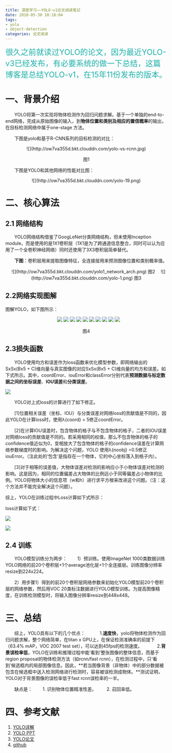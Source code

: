 ```yaml
---
title: 深度学习——YOLO-v1论文阅读笔记
date: 2018-05-30 10:18:04
tags:
- yolo
- object-detection
categories: 论文阅读
---
```

<font size="5" color="lightseagreen"> 很久之前就读过YOLO的论文，因为最近YOLO-v3已经发布，有必要系统的做一下总结，这篇博客是总结YOLO-v1，在15年11份发布的版本。
 </font>
<!--more-->

# 一、背景介绍

　　YOLO将第一次实现将物体检测作为回归问题求解。基于一个单独的end-to-end网络，完成从原始图像的输入，到**物体位置和类别及相应的置信概率**的输出，在目标检测网络中属于one-stage 方法。

　　下图是yolo和基于R-CNN系列的目标检测的对比：
<div align=center>
![](http://ow7va355d.bkt.clouddn.com/yolo-vs-rcnn.jpg)

图1
</div>

　　下图是YOLO和其他网络的性能对比图：

<div align=center>
![](http://ow7va355d.bkt.clouddn.com/yolo-19.png)
</div>


# 二、核心算法


## 2.1 网络结构


　　YOLO网络结构借鉴了GoogLeNet分类网络结构，但未使用Inception module，而是使用的是1X1卷积层（1X1是为了跨通道信息整合，同时可以认为应用了一个全卷积神经网络）同时还使用了3X3卷积层简单替代。


　　**下图**：卷积层用来提取图像特征，全连接层用来预测图像位置和类别概率值。

<div align = center>
　![](http://ow7va355d.bkt.clouddn.com/yolo1_network_arch.png)
图2
　![](http://ow7va355d.bkt.clouddn.com/yolo-1.png)
图3
</div>

## 2.2网络实现图解


图解YOLO，如下图所示：

<div align=center>

　![](http://ow7va355d.bkt.clouddn.com/yolo-4.png)
![](http://ow7va355d.bkt.clouddn.com/yolo-5.png)
![](http://ow7va355d.bkt.clouddn.com/yolo-6.png)
![](http://ow7va355d.bkt.clouddn.com/yolo-7.png)
![](http://ow7va355d.bkt.clouddn.com/yolo-8.png)
![](http://ow7va355d.bkt.clouddn.com/yolo-9.png)
![](http://ow7va355d.bkt.clouddn.com/yolo-10.png)
![](http://ow7va355d.bkt.clouddn.com/yolo-11.png)
![](http://ow7va355d.bkt.clouddn.com/yolo-12.png)
![](http://ow7va355d.bkt.clouddn.com/yolo-13.png)

图4
</div>

## 2.3损失函数

　　YOLO使用均方和误差作为loss函数来优化模型参数，即网络输出的SxSx(Bx5 + C)维向量与真实图像的对应SxSx(Bx5 + C)维向量的均方和误差。如下式所示。其中，coordError、iouError和classError分别代表**预测数据与标定数据之间的坐标误差**、**IOU误差**和**分类误差**。

![](http://ow7va355d.bkt.clouddn.com/yolo-14.png)

　　YOLO对上式loss的计算进行了如下修正。

　　[1]位置相关误差（坐标、IOU）与分类误差对网络loss的贡献值是不同的，因此YOLO在计算loss时，使用λ{coord} = 5修正coordError。

　　[2]在计算IOU误差时，包含物体的格子与不包含物体的格子，二者的IOU误差对网络loss的贡献值是不同的。若采用相同的权值，那么不包含物体的格子的confidence值近似为0，变相放大了包含物体的格子的confidence误差在计算网络参数梯度时的影响。为解决这个问题，YOLO 使用λ{noobj} =0.5修正iouError。（注此处的‘包含’是指存在一个物体，它的中心坐标落入到格子内）。

　　[3]对于相等的误差值，大物体误差对检测的影响应小于小物体误差对检测的影响。这是因为，相同的位置偏差占大物体的比例远小于同等偏差占小物体的比例。YOLO将物体大小的信息项（w和h）进行求平方根来改进这个问题。（注：这个方法并不能完全解决这个问题）。

综上，YOLO在训练过程中Loss计算如下式所示：

loss计算如下式：

![](http://ow7va355d.bkt.clouddn.com/yolo-15.jpg)

![](http://ow7va355d.bkt.clouddn.com/yolo-16.png)


## 2.4 训练
　　YOLO模型训练分为两步：
　　1）预训练。使用ImageNet
1000类数据训练YOLO网络的前20个卷积层+1个average池化层+1个全连接层。训练图像分辨率resize到224x224。

　　2）用步骤1）得到的前20个卷积层网络参数来初始化YOLO模型前20个卷积层的网络参数，然后用VOC 20类标注数据进行YOLO模型训练。为提高图像精度，在训练检测模型时，将输入图像分辨率resize到448x448。

# 三、总结
　　综上，YOLO具有以下的几个优点：
　　　1.**速度快**，yolo将物体检测作为回归问题求解，整个网络简单，在titan x GPU上，在保证检测准确率的前提下（63.4% mAP，VOC 2007 test set），可以达到45fps的检测速度。
　　　2.**背景误检率低**，YOLO在训练和推理过程中能‘看到’整张图像的整体信息，而基于region proposal的物体检测方法（如rcnn/fast rcnn），在检测过程中，只‘看到’候选框内的局部图像信息。因此，**若当图像背景（非物体）中的部分数据被包含在候选框中送入检测网络进行检测时，容易被误检测成物体。**测试证明，YOLO对于背景图像的误检率低于fast rcnn误检率的一半。


　　缺点是：
　　1. 识别物体位置精准性差。
　　2. 召回率低。

# 四、参考文献

1. [YOLO详解](https://zhuanlan.zhihu.com/p/25236464)
2. [YOLO PPT](https://docs.google.com/presentation/d/1aeRvtKG21KHdD5lg6Hgyhx5rPq_ZOsGjG5rJ1HP7BbA/pub?start=false&loop=false&delayms=3000&slide=id.p)
3. [YOLO论文](https://arxiv.org/abs/1506.02640)
4. [github](https://github.com/thtrieu/darkflow)



























